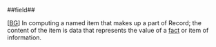 ##field##

\[[BG](SOURCES.md#BG)\] In computing a named item that makes up a part of Record; the content of the item is data that represents the value of a [fact](fact.md) or item of information.
